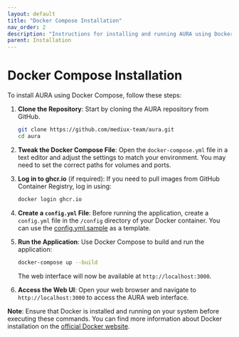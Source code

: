 ```yaml
---
layout: default
title: "Docker Compose Installation"
nav_order: 2
description: "Instructions for installing and running AURA using Docker Compose."
parent: Installation
---
```


# Docker Compose Installation

To install AURA using Docker Compose, follow these steps:

1. **Clone the Repository**: Start by cloning the AURA repository from GitHub.

    ```bash
    git clone https://github.com/mediux-team/aura.git
    cd aura
    ```

2. **Tweak the Docker Compose File**: Open the `docker-compose.yml` file in a text editor and adjust the settings to match your environment. You may need to set the correct paths for volumes and ports.

3. **Log in to ghcr.io** (if required): If you need to pull images from GitHub Container Registry, log in using:

    ```bash
    docker login ghcr.io
    ```

4. **Create a `config.yml` File**: Before running the application, create a `config.yml` file in the `/config` directory of your Docker container. You can use the [config.yml.sample](https://raw.githubusercontent.com/mediux-team/aura/master/config.yml.sample) as a template.

5. **Run the Application**: Use Docker Compose to build and run the application:

    ```bash
    docker-compose up --build
    ```

    The web interface will now be available at `http://localhost:3000`.

6. **Access the Web UI**: Open your web browser and navigate to `http://localhost:3000` to access the AURA web interface.

**Note**: Ensure that Docker is installed and running on your system before executing these commands. You can find more information about Docker installation on the [official Docker website](https://docs.docker.com/get-docker/).

